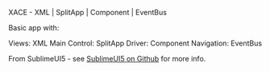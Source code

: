 XACE - XML | SplitApp | Component | EventBus

Basic app with:

Views: XML
Main Control: SplitApp
Driver: Component
Navigation: EventBus

From SublimeUI5 - see [SublimeUI5 on Github](https://github.com/qmacro/SublimeUI5) for more info.